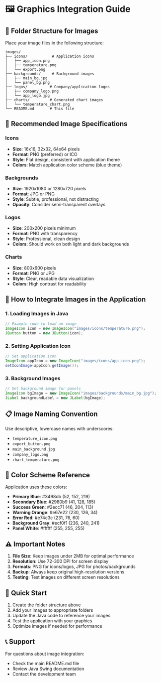 # 🖼️ Graphics Integration Guide

## 📁 Folder Structure for Images

Place your image files in the following structure:

```
images/
├── icons/           # Application icons
│   ├── app_icon.png
│   ├── temperature.png
│   └── export.png
├── backgrounds/     # Background images
│   ├── main_bg.jpg
│   └── panel_bg.png
├── logos/          # Company/application logos
│   ├── company_logo.png
│   └── app_logo.jpg
├── charts/         # Generated chart images
│   └── temperature_chart.png
└── README.md       # This file
```

## 🎯 Recommended Image Specifications

### Icons
- **Size**: 16x16, 32x32, 64x64 pixels
- **Format**: PNG (preferred) or ICO
- **Style**: Flat design, consistent with application theme
- **Colors**: Match application color scheme (blue theme)

### Backgrounds
- **Size**: 1920x1080 or 1280x720 pixels
- **Format**: JPG or PNG
- **Style**: Subtle, professional, not distracting
- **Opacity**: Consider semi-transparent overlays

### Logos
- **Size**: 200x200 pixels minimum
- **Format**: PNG with transparency
- **Style**: Professional, clean design
- **Colors**: Should work on both light and dark backgrounds

### Charts
- **Size**: 800x600 pixels
- **Format**: PNG or JPG
- **Style**: Clear, readable data visualization
- **Colors**: High contrast for readability

## 🔧 How to Integrate Images in the Application

### 1. Loading Images in Java
```java
// Example code to load an image
ImageIcon icon = new ImageIcon("images/icons/temperature.png");
JButton button = new JButton(icon);
```

### 2. Setting Application Icon
```java
// Set application icon
ImageIcon appIcon = new ImageIcon("images/icons/app_icon.png");
setIconImage(appIcon.getImage());
```

### 3. Background Images
```java
// Set background image for panels
ImageIcon bgImage = new ImageIcon("images/backgrounds/main_bg.jpg");
JLabel backgroundLabel = new JLabel(bgImage);
```

## 📋 Image Naming Convention

Use descriptive, lowercase names with underscores:
- `temperature_icon.png`
- `export_button.png`
- `main_background.jpg`
- `company_logo.png`
- `chart_temperature.png`

## 🎨 Color Scheme Reference

Application uses these colors:
- **Primary Blue**: #3498db (52, 152, 219)
- **Secondary Blue**: #2980b9 (41, 128, 185)
- **Success Green**: #2ecc71 (46, 204, 113)
- **Warning Orange**: #e67e22 (230, 126, 34)
- **Error Red**: #e74c3c (231, 76, 60)
- **Background Gray**: #ecf0f1 (236, 240, 241)
- **Panel White**: #ffffff (255, 255, 255)

## ⚠️ Important Notes

1. **File Size**: Keep images under 2MB for optimal performance
2. **Resolution**: Use 72-300 DPI for screen display
3. **Formats**: PNG for icons/logos, JPG for photos/backgrounds
4. **Backup**: Always keep original high-resolution versions
5. **Testing**: Test images on different screen resolutions

## 🚀 Quick Start

1. Create the folder structure above
2. Add your images to appropriate folders
3. Update the Java code to reference your images
4. Test the application with your graphics
5. Optimize images if needed for performance

## 📞 Support

For questions about image integration:
- Check the main README.md file
- Review Java Swing documentation
- Contact the development team 